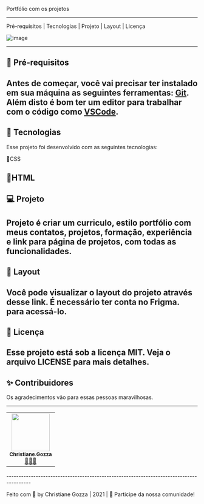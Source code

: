 Portfólio com os projetos
*****************************************************************************
Pré-requisitos | Tecnologias | Projeto | Layout | Licença


![image](https://user-images.githubusercontent.com/72118415/131490305-b86c0f84-2e65-4583-b04f-0b4b4d5b2b40.png)

-------------------------------------------------- -----------------------------------

## 🧩 Pré-requisitos

Antes de começar, você vai precisar ter instalado em sua máquina as seguintes ferramentas:
[Git](https://github.com/git-for-windows/git/releases/download/v2.33.0.windows.2/Git-2.33.0.2-64-bit.exe).
Além disto é bom ter um editor para trabalhar com o código como [VSCode](https://code.visualstudio.com/).
----------------------------------------------------------------------------------------
## 🚀 Tecnologias

Esse projeto foi desenvolvido com as seguintes tecnologias:

🌱CSS

🌱HTML
----------------------------------------------------------------------------------------
## 💻 Projeto

Projeto é criar um curriculo, estilo portfólio com meus contatos, projetos, formação, experiência e link para página de projetos,  com todas as funcionalidades.
----------------------------------------------------------------------------------------
## 🔖 Layout

Você pode visualizar o layout do projeto através desse link. É necessário ter conta no Frigma. 
para acessá-lo.
----------------------------------------------------------------------------------------
## 📝 Licença

Esse projeto está sob a licença MIT. Veja o arquivo LICENSE para mais detalhes.
----------------------------------------------------------------------------------------
## ✨ Contribuidores 

Os agradecimentos vão para essas pessoas maravilhosas.

----------------------------------------------------------------------------------------
<table>
  <tr>
    <td align="center"><a href="https://github.com/chritianegozza"><img src="https://avatars.githubusercontent.com/u/72118415?v=4" width="100px;" alt=""/><br /><sub><b>Christiane Gozza</b></sub></a><br /><a href="https://github.com/chritianegozza">👩🏻‍💻</a></td>
   </tr>
  

</table>
----------------------------------------------------------------------------------------

Feito com 💛 by Christiane Gozza | 2021 | 👋 Participe da nossa comunidade!


